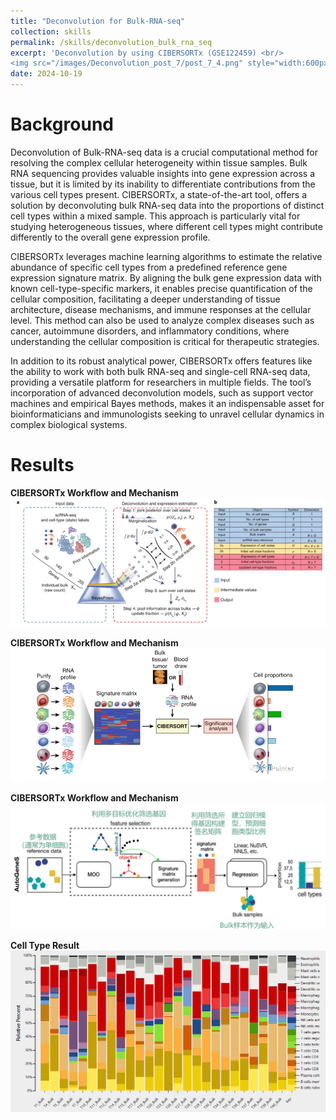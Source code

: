 ```yaml
---
title: "Deconvolution for Bulk-RNA-seq"
collection: skills
permalink: /skills/deconvolution_bulk_rna_seq
excerpt: 'Deconvolution by using CIBERSORTx (GSE122459) <br/>
<img src="/images/Deconvolution_post_7/post_7_4.png" style="width:600px; height:250px;" align="center">'
date: 2024-10-19
---
```


Background
======
Deconvolution of Bulk-RNA-seq data is a crucial computational method for resolving the complex cellular heterogeneity within tissue samples. Bulk RNA sequencing provides valuable insights into gene expression across a tissue, but it is limited by its inability to differentiate contributions from the various cell types present. CIBERSORTx, a state-of-the-art tool, offers a solution by deconvoluting bulk RNA-seq data into the proportions of distinct cell types within a mixed sample. This approach is particularly vital for studying heterogeneous tissues, where different cell types might contribute differently to the overall gene expression profile.<br/>

CIBERSORTx leverages machine learning algorithms to estimate the relative abundance of specific cell types from a predefined reference gene expression signature matrix. By aligning the bulk gene expression data with known cell-type-specific markers, it enables precise quantification of the cellular composition, facilitating a deeper understanding of tissue architecture, disease mechanisms, and immune responses at the cellular level. This method can also be used to analyze complex diseases such as cancer, autoimmune disorders, and inflammatory conditions, where understanding the cellular composition is critical for therapeutic strategies.<br/>

In addition to its robust analytical power, CIBERSORTx offers features like the ability to work with both bulk RNA-seq and single-cell RNA-seq data, providing a versatile platform for researchers in multiple fields. The tool’s incorporation of advanced deconvolution models, such as support vector machines and empirical Bayes methods, makes it an indispensable asset for bioinformaticians and immunologists seeking to unravel cellular dynamics in complex biological systems.<br/>

Results
======

**CIBERSORTx Workflow and Mechanism** <img src="/images/Deconvolution_post_7/post_7_1.png"><br/>

**CIBERSORTx Workflow and Mechanism** <img src="/images/Deconvolution_post_7/post_7_2.png"><br/>

**CIBERSORTx Workflow and Mechanism** <img src="/images/Deconvolution_post_7/post_7_3.png"><br/>

**Cell Type Result** <img src="/images/Deconvolution_post_7/post_7_4.png"><br/>

